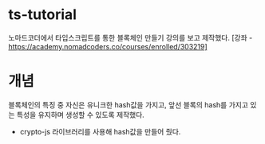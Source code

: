 # ts-tutorial

노마드코더에서 타입스크립트를 통한 블록체인 만들기 강의를 보고 제작했다.
[강좌 - https://academy.nomadcoders.co/courses/enrolled/303219]

# 개념

블록체인의 특징 중 자신은 유니크한 hash값을 가지고, 앞선 블록의 hash를 가지고 있는 특성을 유지하며 생성할 수 있도록 제작했다.

- crypto-js 라이브러리를 사용해 hash값을 만들어 줬다.
